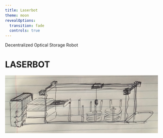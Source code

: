 ```yaml
---
title: Laserbot
theme: moon
revealOptions:
  transition: fade
  controls: true
---
```

<!-- .slide: data-background="images/minidisc.jpg" -->

Decentralized Optical Storage Robot
# LASERBOT
![](images/laserbot.png)
